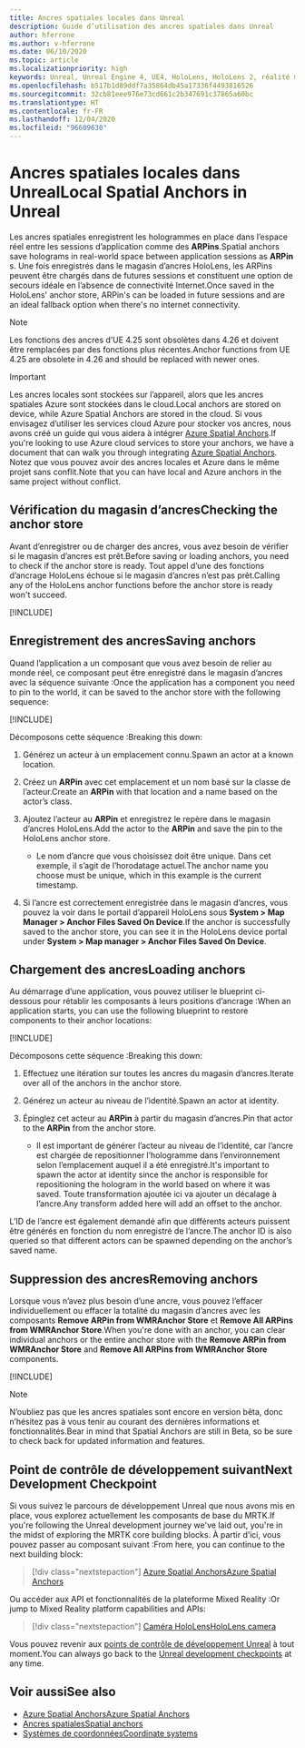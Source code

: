 ```yaml
---
title: Ancres spatiales locales dans Unreal
description: Guide d’utilisation des ancres spatiales dans Unreal
author: hferrone
ms.author: v-hferrone
ms.date: 06/10/2020
ms.topic: article
ms.localizationpriority: high
keywords: Unreal, Unreal Engine 4, UE4, HoloLens, HoloLens 2, réalité mixte, développement, fonctionnalités, documentation, guides, hologrammes, ancres spatiales, casque de réalité mixte, casque windows mixed reality, casque de réalité virtuelle
ms.openlocfilehash: b517b1d89ddf7a35864db45a17336f4493816526
ms.sourcegitcommit: 32cb81eee976e73cd661c2b347691c37865a60bc
ms.translationtype: HT
ms.contentlocale: fr-FR
ms.lasthandoff: 12/04/2020
ms.locfileid: "96609630"
---
```

# <a name="local-spatial-anchors-in-unreal"></a><span data-ttu-id="d0959-104">Ancres spatiales locales dans Unreal</span><span class="sxs-lookup"><span data-stu-id="d0959-104">Local Spatial Anchors in Unreal</span></span>

<span data-ttu-id="d0959-105">Les ancres spatiales enregistrent les hologrammes en place dans l’espace réel entre les sessions d’application comme des **ARPins**.</span><span class="sxs-lookup"><span data-stu-id="d0959-105">Spatial anchors save holograms in real-world space between application sessions as **ARPin** s.</span></span> <span data-ttu-id="d0959-106">Une fois enregistrés dans le magasin d’ancres HoloLens, les ARPins peuvent être chargés dans de futures sessions et constituent une option de secours idéale en l’absence de connectivité Internet.</span><span class="sxs-lookup"><span data-stu-id="d0959-106">Once saved in the HoloLens' anchor store, ARPin's can be loaded in future sessions and are an ideal fallback option when there's no internet connectivity.</span></span>

> [!NOTE]
> <span data-ttu-id="d0959-107">Les fonctions des ancres d’UE 4.25 sont obsolètes dans 4.26 et doivent être remplacées par des fonctions plus récentes.</span><span class="sxs-lookup"><span data-stu-id="d0959-107">Anchor functions from UE 4.25 are obsolete in 4.26 and should be replaced with newer ones.</span></span> 

> [!IMPORTANT]
> <span data-ttu-id="d0959-108">Les ancres locales sont stockées sur l’appareil, alors que les ancres spatiales Azure sont stockées dans le cloud.</span><span class="sxs-lookup"><span data-stu-id="d0959-108">Local anchors are stored on device, while Azure Spatial Anchors are stored in the cloud.</span></span> <span data-ttu-id="d0959-109">Si vous envisagez d’utiliser les services cloud Azure pour stocker vos ancres, nous avons créé un guide qui vous aidera à intégrer [Azure Spatial Anchors](unreal-azure-spatial-anchors.md).</span><span class="sxs-lookup"><span data-stu-id="d0959-109">If you're looking to use Azure cloud services to store your anchors, we have a document that can walk you through integrating [Azure Spatial Anchors](unreal-azure-spatial-anchors.md).</span></span> <span data-ttu-id="d0959-110">Notez que vous pouvez avoir des ancres locales et Azure dans le même projet sans conflit.</span><span class="sxs-lookup"><span data-stu-id="d0959-110">Note that you can have local and Azure anchors in the same project without conflict.</span></span>

## <a name="checking-the-anchor-store"></a><span data-ttu-id="d0959-111">Vérification du magasin d’ancres</span><span class="sxs-lookup"><span data-stu-id="d0959-111">Checking the anchor store</span></span>

<span data-ttu-id="d0959-112">Avant d’enregistrer ou de charger des ancres, vous avez besoin de vérifier si le magasin d’ancres est prêt.</span><span class="sxs-lookup"><span data-stu-id="d0959-112">Before saving or loading anchors, you need to check if the anchor store is ready.</span></span>  <span data-ttu-id="d0959-113">Tout appel d’une des fonctions d’ancrage HoloLens échoue si le magasin d’ancres n’est pas prêt.</span><span class="sxs-lookup"><span data-stu-id="d0959-113">Calling any of the HoloLens anchor functions before the anchor store is ready won't succeed.</span></span>  

[!INCLUDE[](includes/tabs-sa-1.md)]

## <a name="saving-anchors"></a><span data-ttu-id="d0959-114">Enregistrement des ancres</span><span class="sxs-lookup"><span data-stu-id="d0959-114">Saving anchors</span></span>

<span data-ttu-id="d0959-115">Quand l’application a un composant que vous avez besoin de relier au monde réel, ce composant peut être enregistré dans le magasin d’ancres avec la séquence suivante :</span><span class="sxs-lookup"><span data-stu-id="d0959-115">Once the application has a component you need to pin to the world, it can be saved to the anchor store with the following sequence:</span></span> 

[!INCLUDE[](includes/tabs-sa-2.md)]

<span data-ttu-id="d0959-116">Décomposons cette séquence :</span><span class="sxs-lookup"><span data-stu-id="d0959-116">Breaking this down:</span></span>
1. <span data-ttu-id="d0959-117">Générez un acteur à un emplacement connu.</span><span class="sxs-lookup"><span data-stu-id="d0959-117">Spawn an actor at a known location.</span></span>
2. <span data-ttu-id="d0959-118">Créez un **ARPin** avec cet emplacement et un nom basé sur la classe de l’acteur.</span><span class="sxs-lookup"><span data-stu-id="d0959-118">Create an **ARPin** with that location and a name based on the actor’s class.</span></span> 
3. <span data-ttu-id="d0959-119">Ajoutez l’acteur au **ARPin** et enregistrez le repère dans le magasin d’ancres HoloLens.</span><span class="sxs-lookup"><span data-stu-id="d0959-119">Add the actor to the **ARPin** and save the pin to the HoloLens anchor store.</span></span>  
    * <span data-ttu-id="d0959-120">Le nom d’ancre que vous choisissez doit être unique. Dans cet exemple, il s’agit de l’horodatage actuel.</span><span class="sxs-lookup"><span data-stu-id="d0959-120">The anchor name you choose must be unique, which in this example is the current timestamp.</span></span> 

4. <span data-ttu-id="d0959-121">Si l’ancre est correctement enregistrée dans le magasin d’ancres, vous pouvez la voir dans le portail d’appareil HoloLens sous **System > Map Manager > Anchor Files Saved On Device**.</span><span class="sxs-lookup"><span data-stu-id="d0959-121">If the anchor is successfully saved to the anchor store, you can see it in the HoloLens device portal under **System > Map manager > Anchor Files Saved On Device**.</span></span> 

## <a name="loading-anchors"></a><span data-ttu-id="d0959-122">Chargement des ancres</span><span class="sxs-lookup"><span data-stu-id="d0959-122">Loading anchors</span></span>

<span data-ttu-id="d0959-123">Au démarrage d’une application, vous pouvez utiliser le blueprint ci-dessous pour rétablir les composants à leurs positions d’ancrage :</span><span class="sxs-lookup"><span data-stu-id="d0959-123">When an application starts, you can use the following blueprint to restore components to their anchor locations:</span></span>

[!INCLUDE[](includes/tabs-sa-3.md)]

<span data-ttu-id="d0959-124">Décomposons cette séquence :</span><span class="sxs-lookup"><span data-stu-id="d0959-124">Breaking this down:</span></span>
1. <span data-ttu-id="d0959-125">Effectuez une itération sur toutes les ancres du magasin d’ancres.</span><span class="sxs-lookup"><span data-stu-id="d0959-125">Iterate over all of the anchors in the anchor store.</span></span> 
2. <span data-ttu-id="d0959-126">Générez un acteur au niveau de l’identité.</span><span class="sxs-lookup"><span data-stu-id="d0959-126">Spawn an actor at identity.</span></span>
3. <span data-ttu-id="d0959-127">Épinglez cet acteur au **ARPin** à partir du magasin d’ancres.</span><span class="sxs-lookup"><span data-stu-id="d0959-127">Pin that actor to the **ARPin** from the anchor store.</span></span>  

    * <span data-ttu-id="d0959-128">Il est important de générer l’acteur au niveau de l’identité, car l’ancre est chargée de repositionner l’hologramme dans l’environnement selon l’emplacement auquel il a été enregistré.</span><span class="sxs-lookup"><span data-stu-id="d0959-128">It's important to spawn the actor at identity since the anchor is responsible for repositioning the hologram in the world based on where it was saved.</span></span> <span data-ttu-id="d0959-129">Toute transformation ajoutée ici va ajouter un décalage à l’ancre.</span><span class="sxs-lookup"><span data-stu-id="d0959-129">Any transform added here will add an offset to the anchor.</span></span> 

<span data-ttu-id="d0959-130">L’ID de l’ancre est également demandé afin que différents acteurs puissent être générés en fonction du nom enregistré de l’ancre.</span><span class="sxs-lookup"><span data-stu-id="d0959-130">The anchor ID is also queried so that different actors can be spawned depending on the anchor’s saved name.</span></span> 

## <a name="removing-anchors"></a><span data-ttu-id="d0959-131">Suppression des ancres</span><span class="sxs-lookup"><span data-stu-id="d0959-131">Removing anchors</span></span> 

<span data-ttu-id="d0959-132">Lorsque vous n’avez plus besoin d’une ancre, vous pouvez l’effacer individuellement ou effacer la totalité du magasin d’ancres avec les composants **Remove ARPin from WMRAnchor Store** et **Remove All ARPins from WMRAnchor Store**.</span><span class="sxs-lookup"><span data-stu-id="d0959-132">When you're done with an anchor, you can clear individual anchors or the entire anchor store with the **Remove ARPin from WMRAnchor Store** and **Remove All ARPins from WMRAnchor Store** components.</span></span>

[!INCLUDE[](includes/tabs-sa-4.md)]

> [!NOTE]
> <span data-ttu-id="d0959-133">N’oubliez pas que les ancres spatiales sont encore en version bêta, donc n’hésitez pas à vous tenir au courant des dernières informations et fonctionnalités.</span><span class="sxs-lookup"><span data-stu-id="d0959-133">Bear in mind that Spatial Anchors are still in Beta, so be sure to check back for updated information and features.</span></span>

## <a name="next-development-checkpoint"></a><span data-ttu-id="d0959-134">Point de contrôle de développement suivant</span><span class="sxs-lookup"><span data-stu-id="d0959-134">Next Development Checkpoint</span></span>

<span data-ttu-id="d0959-135">Si vous suivez le parcours de développement Unreal que nous avons mis en place, vous explorez actuellement les composants de base du MRTK.</span><span class="sxs-lookup"><span data-stu-id="d0959-135">If you're following the Unreal development journey we've laid out, you're in the midst of exploring the MRTK core building blocks.</span></span> <span data-ttu-id="d0959-136">À partir d’ici, vous pouvez passer au composant suivant :</span><span class="sxs-lookup"><span data-stu-id="d0959-136">From here, you can continue to the next building block:</span></span> 

> [!div class="nextstepaction"]
> [<span data-ttu-id="d0959-137">Azure Spatial Anchors</span><span class="sxs-lookup"><span data-stu-id="d0959-137">Azure Spatial Anchors</span></span>](unreal-azure-spatial-anchors.md)

<span data-ttu-id="d0959-138">Ou accéder aux API et fonctionnalités de la plateforme Mixed Reality :</span><span class="sxs-lookup"><span data-stu-id="d0959-138">Or jump to Mixed Reality platform capabilities and APIs:</span></span>

> [!div class="nextstepaction"]
> [<span data-ttu-id="d0959-139">Caméra HoloLens</span><span class="sxs-lookup"><span data-stu-id="d0959-139">HoloLens camera</span></span>](unreal-hololens-camera.md)

<span data-ttu-id="d0959-140">Vous pouvez revenir aux [points de contrôle de développement Unreal](unreal-development-overview.md#2-core-building-blocks) à tout moment.</span><span class="sxs-lookup"><span data-stu-id="d0959-140">You can always go back to the [Unreal development checkpoints](unreal-development-overview.md#2-core-building-blocks) at any time.</span></span>

## <a name="see-also"></a><span data-ttu-id="d0959-141">Voir aussi</span><span class="sxs-lookup"><span data-stu-id="d0959-141">See also</span></span>
* [<span data-ttu-id="d0959-142">Azure Spatial Anchors</span><span class="sxs-lookup"><span data-stu-id="d0959-142">Azure Spatial Anchors</span></span>](unreal-azure-spatial-anchors.md)
* [<span data-ttu-id="d0959-143">Ancres spatiales</span><span class="sxs-lookup"><span data-stu-id="d0959-143">Spatial anchors</span></span>](../../design/spatial-anchors.md)
* [<span data-ttu-id="d0959-144">Systèmes de coordonnées</span><span class="sxs-lookup"><span data-stu-id="d0959-144">Coordinate systems</span></span>](../../design/coordinate-systems.md)
